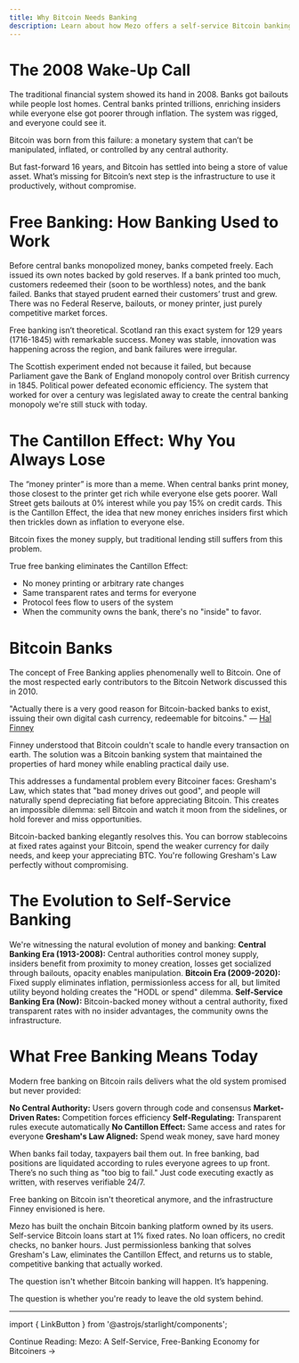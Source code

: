 ```yaml
---
title: Why Bitcoin Needs Banking
description: Learn about how Mezo offers a self-service Bitcoin banking service where you can borrow against BTC collateral.
---
```


# The 2008 Wake-Up Call
The traditional financial system showed its hand in 2008. Banks got bailouts while people lost homes. Central banks printed trillions, enriching insiders while everyone else got poorer through inflation. The system was rigged, and everyone could see it.

Bitcoin was born from this failure: a monetary system that can’t be manipulated, inflated, or controlled by any central authority.

But fast-forward 16 years, and Bitcoin has settled into being a store of value asset. What’s missing for Bitcoin’s next step is the infrastructure to use it productively, without compromise.

# Free Banking: How Banking Used to Work
Before central banks monopolized money, banks competed freely. Each issued its own notes backed by gold reserves. If a bank printed too much, customers redeemed their (soon to be worthless) notes, and the bank failed. Banks that stayed prudent earned their customers’ trust and grew. There was no Federal Reserve, bailouts, or money printer, just purely competitive market forces.

Free banking isn’t theoretical. Scotland ran this exact system for 129 years (1716-1845) with remarkable success. Money was stable, innovation was happening across the region, and bank failures were irregular.

The Scottish experiment ended not because it failed, but because Parliament gave the Bank of England monopoly control over British currency in 1845. Political power defeated economic efficiency. The system that worked for over a century was legislated away to create the central banking monopoly we're still stuck with today.

# The Cantillon Effect: Why You Always Lose
The “money printer” is more than a meme. When central banks print money, those closest to the printer get rich while everyone else gets poorer. Wall Street gets bailouts at 0% interest while you pay 15% on credit cards. This is the Cantillon Effect, the idea that new money enriches insiders first which then trickles down as inflation to everyone else.

Bitcoin fixes the money supply, but traditional lending still suffers from this problem.

True free banking eliminates the Cantillon Effect:
- No money printing or arbitrary rate changes
- Same transparent rates and terms for everyone
- Protocol fees flow to users of the system
- When the community owns the bank, there's no "inside" to favor.

# Bitcoin Banks
The concept of Free Banking applies phenomenally well to Bitcoin. One of the most respected early contributors to the Bitcoin Network discussed this in 2010.

"Actually there is a very good reason for Bitcoin-backed banks to exist, issuing their own digital cash currency, redeemable for bitcoins." — [Hal Finney](https://bitcointalk.org/index.php?topic=2500.msg34211#msg34211)

Finney understood that Bitcoin couldn't scale to handle every transaction on earth. The solution was a Bitcoin banking system that maintained the properties of hard money while enabling practical daily use.

This addresses a fundamental problem every Bitcoiner faces: Gresham's Law, which states that "bad money drives out good", and people will naturally spend depreciating fiat before appreciating Bitcoin. This creates an impossible dilemma: sell Bitcoin and watch it moon from the sidelines, or hold forever and miss opportunities.

Bitcoin-backed banking elegantly resolves this. You can borrow stablecoins at fixed rates against your Bitcoin, spend the weaker currency for daily needs, and keep your appreciating BTC. You're following Gresham's Law perfectly without compromising.

# The Evolution to Self-Service Banking
We're witnessing the natural evolution of money and banking:
**Central Banking Era (1913-2008):** Central authorities control money supply, insiders benefit from proximity to money creation, losses get socialized through bailouts, opacity enables manipulation.
**Bitcoin Era (2009-2020):** Fixed supply eliminates inflation, permissionless access for all, but limited utility beyond holding creates the "HODL or spend" dilemma.
**Self-Service Banking Era (Now):** Bitcoin-backed money without a central authority, fixed transparent rates with no insider advantages, the community owns the infrastructure.

# What Free Banking Means Today
Modern free banking on Bitcoin rails delivers what the old system promised but never provided:

**No Central Authority:** Users govern through code and consensus
**Market-Driven Rates:** Competition forces efficiency
**Self-Regulating:** Transparent rules execute automatically
**No Cantillon Effect:** Same access and rates for everyone
**Gresham's Law Aligned:** Spend weak money, save hard money

When banks fail today, taxpayers bail them out. In free banking, bad positions are liquidated according to rules everyone agrees to up front. There’s no such thing as "too big to fail." Just code executing exactly as written, with reserves verifiable 24/7.

Free banking on Bitcoin isn't theoretical anymore, and the infrastructure Finney envisioned is here.

Mezo has built the onchain Bitcoin banking platform owned by its users. Self-service Bitcoin loans start at 1% fixed rates. No loan officers, no credit checks, no banker hours. Just permissionless banking that solves Gresham's Law, eliminates the Cantillon Effect, and returns us to stable, competitive banking that actually worked.

The question isn't whether Bitcoin banking will happen. It’s happening.

The question is whether you're ready to leave the old system behind.

---

import { LinkButton } from '@astrojs/starlight/components';

<LinkButton href="/docs/users/introduction/mezo-self-service-banking">
  Continue Reading: Mezo: A Self-Service, Free-Banking Economy for Bitcoiners →
</LinkButton>
